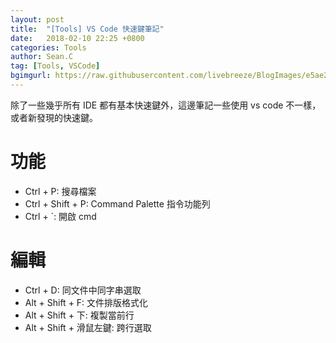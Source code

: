 ```yaml
---
layout: post
title:  "[Tools] VS Code 快速鍵筆記"
date:   2018-02-10 22:25 +0800
categories: Tools
author: Sean.C
tag: [Tools, VSCode]
bgimgurl: https://raw.githubusercontent.com/livebreeze/BlogImages/e5ae2b0d2d34430043ac20879b52243eb0067a9e/Images2016/20160803_PostBGImg.jpg
---
```


除了一些幾乎所有 IDE 都有基本快速鍵外，這邊筆記一些使用 vs code 不一樣，或者新發現的快速鍵。

# 功能
- Ctrl + P: 搜尋檔案
- Ctrl + Shift + P: Command Palette 指令功能列
- Ctrl + `: 開啟 cmd

# 編輯
- Ctrl + D: 同文件中同字串選取
- Alt + Shift + F: 文件排版格式化
- Alt + Shift + 下: 複製當前行
- Alt + Shift + 滑鼠左鍵: 跨行選取

